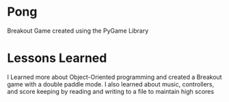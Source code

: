 # Pong
Breakout Game created using the PyGame Library


# Lessons Learned
I Learned more about Object-Oriented programming and created a Breakout game with a double paddle mode. I also learned about music, controllers, and score keeping by reading and writing to a file to maintain high scores 
